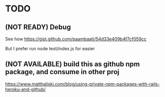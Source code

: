 # TODO

## (NOT READY) Debug

See how https://gist.github.com/paambaati/54d33e409b4f7cf059cc

But I prefer run node test/index.js for easier

## (NOT AVAILABLE) build this as github npm package, and consume in other proj

https://www.matthaliski.com/blog/using-private-npm-packages-with-rails-heroku-and-github/
